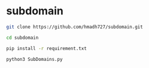 # subdomain
```sh
git clone https://github.com/hmadh727/subdomain.git
```
```sh
cd subdomain
```
```sh
pip install -r requirement.txt
```
```sh
python3 SubDomains.py
```
